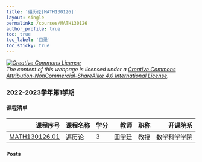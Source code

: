 ```yaml
---
title: '遍历论[MATH130126]'
layout: single
permalink: /courses/MATH130126
author_profile: true
toc: true
toc_label: '目录'
toc_sticky: true
---
```



<div class='notice--warning'>
	<p><i><a rel='license' href='http://creativecommons.org/licenses/by-nc-sa/4.0/'><img alt='Creative Commons License' style='border-width:0' src='https://i.creativecommons.org/l/by-nc-sa/4.0/88x31.png' /></a><br /> The content of this webpage is licensed under a <a rel='license' href='http://creativecommons.org/licenses/by-nc-sa/4.0/'>Creative Commons Attribution-NonCommercial-ShareAlike 4.0 International License</a>.</i></p>
</div>

### 2022-2023学年第1学期


#### 课程清单

<div style='text-align: center;' id='MATH130126_2223F'> <table id='MATH130126_2223F_table'>
  <thead>
    <tr style="text-align: right;">
      <th>课程序号</th>
      <th>课程名称</th>
      <th>学分</th>
      <th>教师</th>
      <th>职称</th>
      <th>开课院系</th>
    </tr>
  </thead>
  <tbody>
    <tr>
      <td><a href='https://fdu-math.github.io/courses/class-id/MATH130126-01'>MATH130126.01</a></td>
      <td><a href='https://fdu-math.github.io/courses/MATH130126'>遍历论</a></td>
      <td>3</td>
      <td><a href='https://fdu-math.github.io/teachers/田学廷'>田学廷</a></td>
      <td>教授</td>
      <td>数学科学学院</td>
    </tr>
  </tbody>
</table></div>

#### Posts


